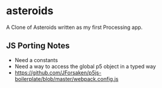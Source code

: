 # asteroids
A Clone of Asteroids written as my first Processing app.

## JS Porting Notes
- Need a constants
- Need a way to access the global p5 object in a typed way
- https://github.com/JForsaken/p5js-boilerplate/blob/master/webpack.config.js